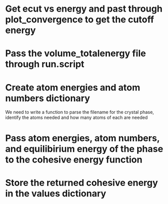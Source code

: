 # Get ecut vs energy and past through plot_convergence to get the cutoff energy

# Pass the volume_totalenergy file through run.script

# Create atom energies and atom numbers dictionary 

We need to write a function to parse the filename for the crystal phase, identify the atoms needed and how many atoms of
each are needed

# Pass atom energies, atom numbers, and equilibirium energy of the phase to the cohesive energy function

# Store the returned cohesive energy in the values dictionary